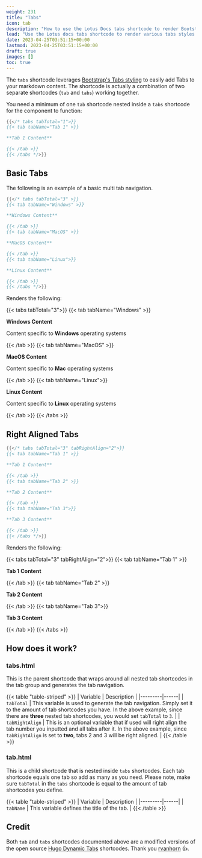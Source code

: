 ```yaml
---
weight: 231
title: "Tabs"
icon: tab
description: "How to use the Lotus Docs tabs shortcode to render Bootstrap Tabs"
lead: "Use the Lotus docs tabs shortcode to render various tabs styles."
date: 2023-04-25T03:51:15+00:00
lastmod: 2023-04-25T03:51:15+00:00
draft: true
images: []
toc: true
---
```


The `tabs` shortcode leverages [Bootstrap's Tabs styling](https://getbootstrap.com/docs/5.3/components/navs-tabs/#tabs) to easily add Tabs to your markdown content. The shortcode is actually a combination of two separate shortcodes (`tab` and `tabs`) working together.

You need a minimum of one `tab` shortcode nested inside a `tabs` shortcode for the component to function:

```go
{{</* tabs tabTotal="1">}}
{{< tab tabName="Tab 1" >}}

**Tab 1 Content**

{{< /tab >}}
{{< /tabs */>}}
```

## Basic Tabs

The following is an example of a basic multi tab navigation.

```go
{{</* tabs tabTotal="3" >}}
{{< tab tabName="Windows" >}}

**Windows Content**

{{< /tab >}}
{{< tab tabName="MacOS" >}}

**MacOS Content**

{{< /tab >}}
{{< tab tabName="Linux">}}

**Linux Content**

{{< /tab >}}
{{< /tabs */>}}
```

Renders the following:

{{< tabs tabTotal="3">}}
{{< tab tabName="Windows" >}}

**Windows Content**

Content specific to **Windows** operating systems

{{< /tab >}}
{{< tab tabName="MacOS" >}}

**MacOS Content**

Content specific to **Mac** operating systems

{{< /tab >}}
{{< tab tabName="Linux">}}

**Linux Content**

Content specific to **Linux** operating systems

{{< /tab >}}
{{< /tabs >}}

## Right Aligned Tabs

```go
{{</* tabs tabTotal="3" tabRightAlign="2">}}
{{< tab tabName="Tab 1" >}}

**Tab 1 Content**

{{< /tab >}}
{{< tab tabName="Tab 2" >}}

**Tab 2 Content**

{{< /tab >}}
{{< tab tabName="Tab 3">}}

**Tab 3 Content**

{{< /tab >}}
{{< /tabs */>}}
```

Renders the following:

{{< tabs tabTotal="3" tabRightAlign="2">}}
{{< tab tabName="Tab 1" >}}

**Tab 1 Content**

{{< /tab >}}
{{< tab tabName="Tab 2" >}}

**Tab 2 Content**

{{< /tab >}}
{{< tab tabName="Tab 3">}}

**Tab 3 Content**

{{< /tab >}}
{{< /tabs >}}

## How does it work?

### tabs.html

This is the parent shortcode that wraps around all nested tab shortcodes in the tab group and generates the tab navigation.

{{< table "table-striped" >}}
| Variable | Description |
|---------|------|
| `tabTotal` | This variable is used to generate the tab navigation. Simply set it to the amount of tab shortcodes you have. In the above example, since there are **three** nested tab shortcodes, you would set `tabTotal` to `3`. |
| `tabRightAlign` | This is an optional variable that if used will right align the tab number you inputted and all tabs after it. In the above example, since `tabRightAlign` is set to **two**, tabs 2 and 3 will be right aligned. |
{{< /table >}}

### tab.html

This is a child shortcode that is nested inside `tabs` shortcodes. Each tab shortcode equals one tab so add as many as you need. Please note, make sure `tabTotal` in the `tabs` shortcode is equal to the amount of tab shortcodes you define.

{{< table "table-striped" >}}
| Variable | Description |
|---------|------|
| `tabName` | This variable defines the title of the tab. |
{{< /table >}}

## Credit

Both `tab` and `tabs` shortcodes documented above are a modified versions of the open source [Hugo Dynamic Tabs](https://github.com/rvanhorn/hugo-dynamic-tabs/tree/bootstrap5) shortcodes. Thank you [rvanhorn](https://github.com/rvanhorn) 👍.